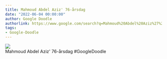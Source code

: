 ```yaml
---
title: Mahmoud Abdel Aziz' 76-årsdag
date: "2022-06-04 00:00:00"
author: Google Doodle
authorlink: https://www.google.com/search?q=Mahmoud%20Abdel%20Aziz%27%2076-%C3%A5rsdag
tags:
- Google-Doodle
---
```

<img src="https://www.google.com/logos/doodles/2022/mahmoud-abdel-azizs-76th-birthday-6753651837108949-l.png" referrerpolicy="no-referrer"><br>Mahmoud Abdel Aziz' 76-årsdag #GoogleDoodle